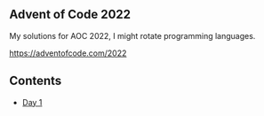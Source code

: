 ## Advent of Code 2022

My solutions for AOC 2022, I might rotate programming languages.

https://adventofcode.com/2022

## Contents

- [Day 1](./day-1)
